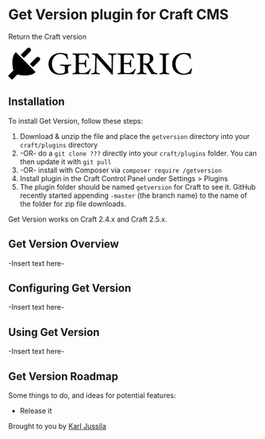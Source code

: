 # Get Version plugin for Craft CMS

Return the Craft version

![Screenshot](resources/screenshots/plugin_logo.png)

## Installation

To install Get Version, follow these steps:

1. Download & unzip the file and place the `getversion` directory into your `craft/plugins` directory
2.  -OR- do a `git clone ???` directly into your `craft/plugins` folder.  You can then update it with `git pull`
3.  -OR- install with Composer via `composer require /getversion`
4. Install plugin in the Craft Control Panel under Settings > Plugins
5. The plugin folder should be named `getversion` for Craft to see it.  GitHub recently started appending `-master` (the branch name) to the name of the folder for zip file downloads.

Get Version works on Craft 2.4.x and Craft 2.5.x.

## Get Version Overview

-Insert text here-

## Configuring Get Version

-Insert text here-

## Using Get Version

-Insert text here-

## Get Version Roadmap

Some things to do, and ideas for potential features:

* Release it

Brought to you by [Karl Jussila](kraftwerkdesign.com)
